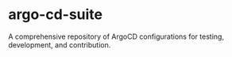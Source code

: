 # argo-cd-suite
A comprehensive repository of ArgoCD configurations for testing, development, and contribution.
